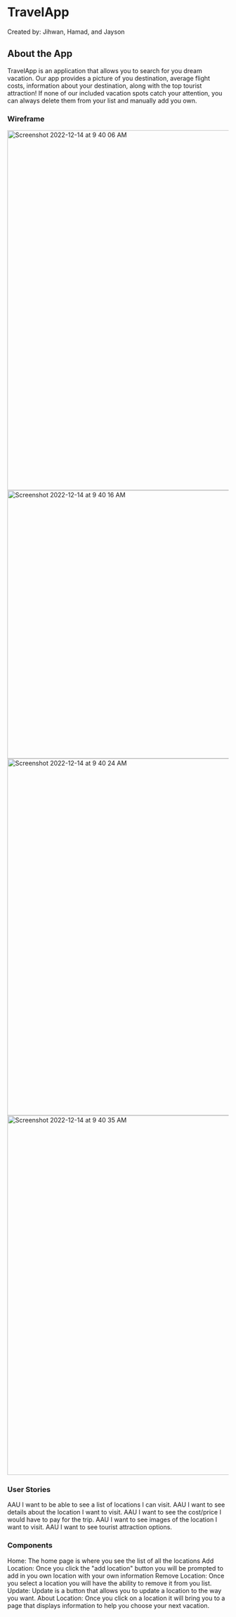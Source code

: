 # TravelApp

Created by: Jihwan, Hamad, and Jayson

## About the App

TravelApp is an application that allows you to search for you dream vacation. Our app provides a picture of you destination, average flight costs, information about your destination, along with the top tourist attraction!
If none of our included vacation spots catch your attention, you can always delete them from your list and manually add you own.

### Wireframe
<img width="820" alt="Screenshot 2022-12-14 at 9 40 06 AM" src="https://user-images.githubusercontent.com/114092414/207626076-58a51251-7585-426f-a219-fd985842c73f.png">
<img width="611" alt="Screenshot 2022-12-14 at 9 40 16 AM" src="https://user-images.githubusercontent.com/114092414/207626217-cf9311e6-df4e-4843-aaaf-085c51b4d5b8.png">
<img width="813" alt="Screenshot 2022-12-14 at 9 40 24 AM" src="https://user-images.githubusercontent.com/114092414/207626240-c683d74a-2cb6-45f0-883c-5e01d8915965.png">
<img width="819" alt="Screenshot 2022-12-14 at 9 40 35 AM" src="https://user-images.githubusercontent.com/114092414/207626262-74daf2f5-6e12-4e9d-a4ba-6cb4118f3ec4.png">

### User Stories
AAU I want to be able to see a list of locations I can visit.
AAU I want to see details about the location I want to visit.
AAU I want to see the cost/price I would have to pay for the trip.
AAU I want to see images of the location I want to visit.
AAU I want to see tourist attraction options.

### Components
Home: The home page is where you see the list of all the locations 
Add Location: Once you click the "add location" button you will be prompted to add in you own location with your own information
Remove Location: Once you select a location you will have the ability to remove it from you list.
Update: Update is a button that allows you to update a location to the way you want.
About Location: Once you click on a location it will bring you to a page that displays information to help you choose your next vacation.

